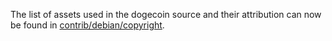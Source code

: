 The list of assets used in the dogecoin source and their attribution can now be found in [contrib/debian/copyright](../contrib/debian/copyright).
